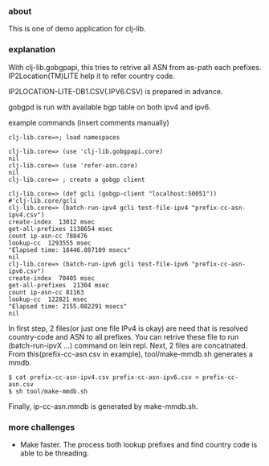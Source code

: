 ### about

This is one of demo application for clj-lib.

### explanation

With clj-lib.gobgpapi, this tries to retrive all ASN from as-path each prefixes.
IP2Location(TM)LITE help it to refer country code.

IP2LOCATION-LITE-DB1.CSV(.IPV6.CSV) is prepared in advance.

gobgpd is run with available bgp table on both ipv4 and ipv6.

example commands (insert comments manually)
```
clj-lib.core=>; load namespaces

clj-lib.core=> (use 'clj-lib.gobgpapi.core)
nil
clj-lib.core=> (use 'refer-asn.core)
nil
clj-lib.core=> ; create a gobgp client

clj-lib.core=> (def gcli (gobgp-client "localhost:50051"))
#'clj-lib.core/gcli
clj-lib.core=> (batch-run-ipv4 gcli test-file-ipv4 "prefix-cc-asn-ipv4.csv")
create-index  13012 msec
get-all-prefixes 1138654 msec 
count ip-asn-cc 788476 
lookup-cc  1293555 msec
"Elapsed time: 18446.887109 msecs"
nil
clj-lib.core=> (batch-run-ipv6 gcli test-file-ipv6 "prefix-cc-asn-ipv6.csv")
create-index  70405 msec
get-all-prefixes  21304 msec
count ip-asn-cc 81163
lookup-cc  122821 msec
"Elapsed time: 2155.082291 msecs"
nil
```

 In first step, 2 files(or just one file IPv4 is okay) are need that is resolved country-code and ASN to all prefixes. You can retrive these file to run (batch-run-ipvX ...) command on lein repl.
 Next, 2 files are concatnated. From this(prefix-cc-asn.csv in example), tool/make-mmdb.sh generates a mmdb.

```
$ cat prefix-cc-asn-ipv4.csv prefix-cc-asn-ipv6.csv > prefix-cc-asn.csv
$ sh tool/make-mmdb.sh
```

 Finally, ip-cc-asn.mmdb is generated by make-mmdb.sh.

### more challenges
- Make faster. The process both lookup prefixes and find country code is able to be threading.

